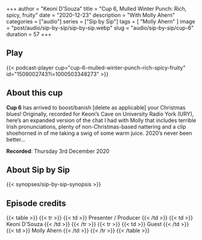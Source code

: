 +++
author = "Keoni D'Souza"
title = "Cup 6, Mulled Winter Punch: Rich, spicy, fruity"
date = "2020-12-23"
description = "With Molly Ahern"
categories = ["audio"]
series = ["Sip by Sip"]
tags = [
    "Molly Ahern"
]
image = "post/audio/sip-by-sip/sip-by-sip.webp"
slug = "audio/sip-by-sip/cup-6"
duration = 57
+++

## Play

{{< podcast-player cup="cup-6-mulled-winter-punch-rich-spicy-fruity" id="1509002743?i=1000503348273" >}}

## About this cup

**Cup 6** has arrived to boost/banish [delete as applicable] your Christmas blues! Originally, recorded for Keoni’s Cave on University Radio York (URY), here’s an expanded version of the chat I had with Molly that includes terrible Irish pronunciations, plenty of non-Christmas-based nattering and a clip shoehorned in of me taking a swig of some warm juice. 2020’s never been better…

**Recorded**: Thursday 3rd December 2020

## About Sip by Sip

{{< synopses/sip-by-sip-synopsis >}}

## Episode credits

{{< table >}}
    {{< tr >}}
        {{< td >}}
            Presenter / Producer
        {{< /td >}}
        {{< td >}}
            Keoni D'Souza
        {{< /td >}}
    {{< /tr >}}
    {{< tr >}}
        {{< td >}}
            Guest
        {{< /td >}}
        {{< td >}}
            Molly Ahern
        {{< /td >}}
    {{< /tr >}}
{{< /table >}}
